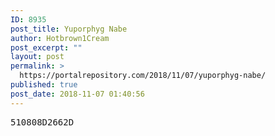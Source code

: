 ```yaml
---
ID: 8935
post_title: Yuporphyg Nabe
author: Hotbrown1Cream
post_excerpt: ""
layout: post
permalink: >
  https://portalrepository.com/2018/11/07/yuporphyg-nabe/
published: true
post_date: 2018-11-07 01:40:56
---
```

<pre>510808D2662D</pre>